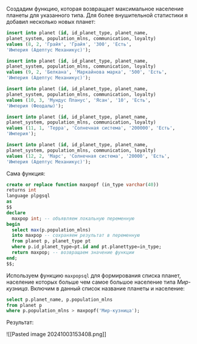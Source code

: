 Создадим функцию, которая возвращает максимальное население планеты для указанного типа. Для более внушительной статистики я добавил несколько новых планет:

```SQL
insert into planet (id, id_planet_type, planet_name,
planet_system, population_mlns, communication, loyalty)
values (8, 2, 'Грайя', 'Грайя', '300', 'Есть',
'Империя (Адептус Механикус)');

insert into planet (id, id_planet_type, planet_name,
planet_system, population_mlns, communication, loyalty)
values (9, 2, 'Белкана', 'Маркайнова марка', '500', 'Есть',
'Империя (Адептус Механикус)');

insert into planet (id, id_planet_type, planet_name,
planet_system, population_mlns, communication, loyalty)
values (10, 3, 'Мундус Планус', 'Ясан', '10', 'Есть',
'Империя (Феодалы)');

insert into planet (id, id_planet_type, planet_name,
planet_system, population_mlns, communication, loyalty)
values (11, 1, 'Терра', 'Солнечная система', '200000', 'Есть',
'Империя');

insert into planet (id, id_planet_type, planet_name,
planet_system, population_mlns, communication, loyalty)
values (12, 2, 'Марс', 'Солнечная система', '20000', 'Есть',
'Империя (Адептус Механикус)');
```

Сама функция:

```SQL
create or replace function maxpopf (in_type varchar(40))
returns int
language plpgsql
as
$$
declare
  maxpop int; -- объявляем локальную переменную
begin
  select max(p.population_mlns)
  into maxpop -- сохраняем результат в переменную
  from planet p, planet_type pt
  where p.id_planet_type=pt.id and pt.planettype=in_type;
  return maxpop; -- возвращаем значение функции
end;
$$;
```

Используем функцию `maxpopsql` для формирования списка планет, население которых больше чем самое большое население типа *Мир-кузница*. Включим в данный список название планеты и население:

```sql
select p.planet_name, p.population_mlns
from planet p
where p.population_mlns > maxpopf('Мир-кузница');
```

Результат:

![[Pasted image 20241003153408.png]]
